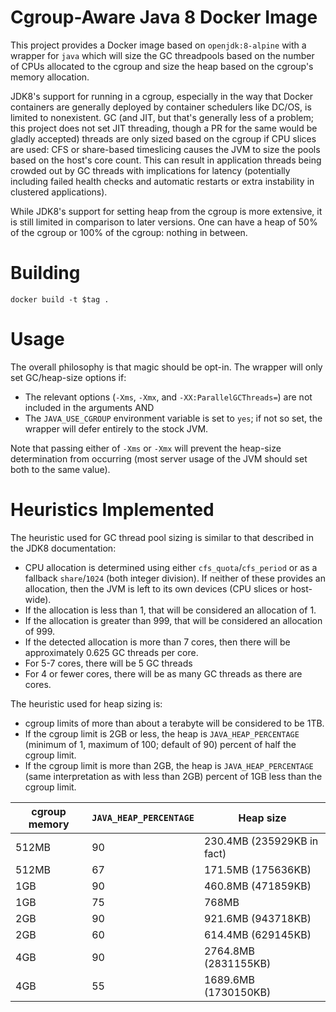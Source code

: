 Cgroup-Aware Java 8 Docker Image
================================

This project provides a Docker image based on `openjdk:8-alpine` with a wrapper for `java` which
will size the GC threadpools based on the number of CPUs allocated to the cgroup and size the heap
based on the cgroup's memory allocation.

JDK8's support for running in a cgroup, especially in the way that Docker containers are generally
deployed by container schedulers like DC/OS, is limited to nonexistent.  GC (and JIT, but that's
generally less of a problem; this project does not set JIT threading, though a PR for the same
would be gladly accepted) threads are only sized based on the cgroup if CPU slices are used: CFS
or share-based timeslicing causes the JVM to size the pools based on the host's core count.  This
can result in application threads being crowded out by GC threads with implications for latency
(potentially including failed health checks and automatic restarts or extra instability in clustered
applications).

While JDK8's support for setting heap from the cgroup is more extensive, it is still limited in
comparison to later versions.  One can have a heap of 50% of the cgroup or 100% of the cgroup: nothing
in between.

Building
========

```
docker build -t $tag .
```

Usage
=====

The overall philosophy is that magic should be opt-in.  The wrapper will only set GC/heap-size options if:

* The relevant options (`-Xms`, `-Xmx`, and `-XX:ParallelGCThreads=`) are not included in the arguments
AND
* The `JAVA_USE_CGROUP` environment variable is set to `yes`; if not so set, the wrapper will defer
entirely to the stock JVM.

Note that passing either of `-Xms` or `-Xmx` will prevent the heap-size determination from occurring
(most server usage of the JVM should set both to the same value).

Heuristics Implemented
======================

The heuristic used for GC thread pool sizing is similar to that described in the JDK8 documentation:
* CPU allocation is determined using either `cfs_quota`/`cfs_period` or as a
fallback `share`/`1024` (both integer division).  If neither of these provides an allocation, then
the JVM is left to its own devices (CPU slices or host-wide).
* If the allocation is less than 1, that will be considered an allocation of 1.
* If the allocation is greater than 999, that will be considered an allocation of 999.
* If the detected allocation is more than 7 cores, then there will be approximately 0.625 GC threads
per core.
* For 5-7 cores, there will be 5 GC threads
* For 4 or fewer cores, there will be as many GC threads as there are cores.

The heuristic used for heap sizing is:

* cgroup limits of more than about a terabyte will be considered to be 1TB.
* If the cgroup limit is 2GB or less, the heap is `JAVA_HEAP_PERCENTAGE` (minimum of 1, maximum of
100; default of 90) percent of half the cgroup limit.
* If the cgroup limit is more than 2GB, the heap is `JAVA_HEAP_PERCENTAGE` (same interpretation as
with less than 2GB) percent of 1GB less than the cgroup limit.

| cgroup memory | `JAVA_HEAP_PERCENTAGE` | Heap size |
| --- | --- | --- |
| 512MB | 90 | 230.4MB (235929KB in fact) |
| 512MB | 67 | 171.5MB (175636KB) |
| 1GB | 90 | 460.8MB (471859KB) |
| 1GB | 75 | 768MB |
| 2GB | 90 | 921.6MB (943718KB) |
| 2GB | 60 | 614.4MB (629145KB) |
| 4GB | 90 | 2764.8MB (2831155KB) |
| 4GB | 55 | 1689.6MB (1730150KB) |
